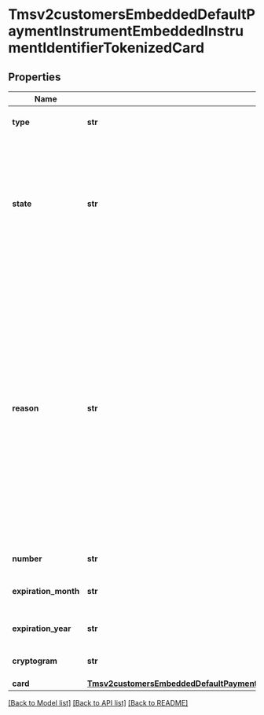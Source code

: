 # Tmsv2customersEmbeddedDefaultPaymentInstrumentEmbeddedInstrumentIdentifierTokenizedCard

## Properties
Name | Type | Description | Notes
------------ | ------------- | ------------- | -------------
**type** | **str** | The network token card association brand Possible Values: - visa - mastercard  | [optional] 
**state** | **str** | State of the network token or network token provision Possible Values: - ACTIVE : Network token is active. - SUSPENDED : Network token is suspended. This state can change back to ACTIVE. - DELETED : This is a final state for a network token instance. - UNPROVISIONED : A previous network token provision was unsuccessful.  | [optional] 
**reason** | **str** | Issuers state for the network token Possible Values: - INVALID_REQUEST : The network token provision request contained invalid data. - CARD_VERIFICATION_FAILED : The network token provision request contained data that could not be verified. - CARD_NOT_ELIGIBLE : Card can currently not be used with issuer for tokenization. - CARD_NOT_ALLOWED : Card can currently not be used with card association for tokenization. - DECLINED : Card can currently not be used with issuer for tokenization. - SERVICE_UNAVAILABLE : The network token service was unavailable or timed out. - SYSTEM_ERROR : An unexpected error occurred with network token service, check configuration.  | [optional] 
**number** | **str** | The token requestors network token  | [optional] 
**expiration_month** | **str** | Two-digit month in which the network token expires.  Format: &#x60;MM&#x60;.  Possible Values: &#x60;01&#x60; through &#x60;12&#x60;.  | [optional] 
**expiration_year** | **str** | Four-digit year in which the network token expires.  Format: &#x60;YYYY&#x60;.  | [optional] 
**cryptogram** | **str** | Generated value used in conjunction with the network token for making a payment.  | [optional] 
**card** | [**Tmsv2customersEmbeddedDefaultPaymentInstrumentEmbeddedInstrumentIdentifierTokenizedCardCard**](Tmsv2customersEmbeddedDefaultPaymentInstrumentEmbeddedInstrumentIdentifierTokenizedCardCard.md) |  | [optional] 

[[Back to Model list]](../README.md#documentation-for-models) [[Back to API list]](../README.md#documentation-for-api-endpoints) [[Back to README]](../README.md)


